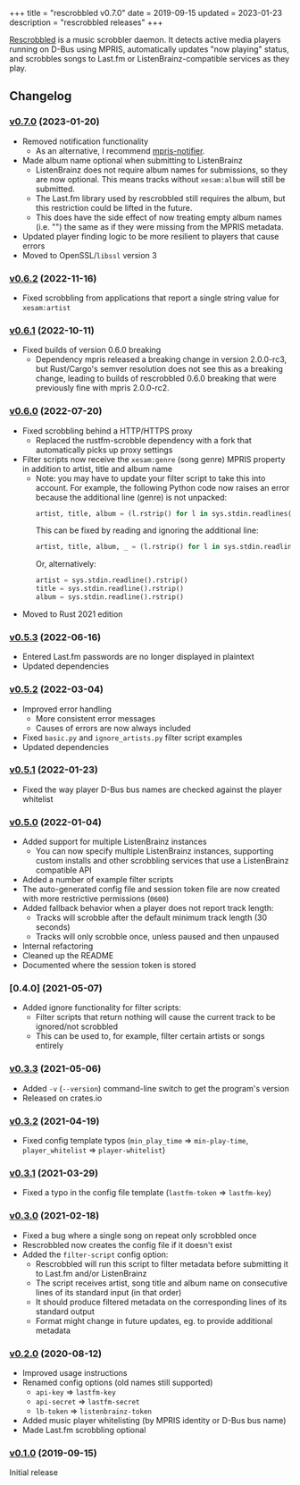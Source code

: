 +++
title = "rescrobbled v0.7.0"
date = 2019-09-15
updated = 2023-01-23
description = "rescrobbled releases"
+++

[Rescrobbled](https://github.com/InputUsername/rescrobbled) is a music scrobbler daemon.
It detects active media players running on D-Bus using MPRIS, automatically updates "now playing"
status, and scrobbles songs to Last.fm or ListenBrainz-compatible services as they play.

## Changelog

### [v0.7.0] (2023-01-20)

- Removed notification functionality
  - As an alternative, I recommend [mpris-notifier](https://github.com/l1na-forever/mpris-notifier).
- Made album name optional when submitting to ListenBrainz
  - ListenBrainz does not require album names for submissions, so they are now optional.
    This means tracks without `xesam:album` will still be submitted.
  - The Last.fm library used by rescrobbled still requires the album, but this restriction could
    be lifted in the future.
  - This does have the side effect of now treating empty album names (i.e. "")
    the same as if they were missing from the MPRIS metadata.
- Updated player finding logic to be more resilient to players that cause errors
- Moved to OpenSSL/`libssl` version 3

### [v0.6.2] (2022-11-16)

- Fixed scrobbling from applications that report a single string value for `xesam:artist`

### [v0.6.1] (2022-10-11)

- Fixed builds of version 0.6.0 breaking
  - Dependency mpris released a breaking change in version 2.0.0-rc3,
    but Rust/Cargo's semver resolution does not see this as a breaking change,
    leading to builds of rescrobbled 0.6.0 breaking that were previously fine
    with mpris 2.0.0-rc2.

### [v0.6.0] (2022-07-20)

- Fixed scrobbling behind a HTTP/HTTPS proxy
  - Replaced the rustfm-scrobble dependency with a fork that automatically picks up proxy settings
- Filter scripts now receive the `xesam:genre` (song genre) MPRIS property in addition to artist,
  title and album name
  - Note: you may have to update your filter script to take this into account. For example, the
    following Python code now raises an error because the additional line (genre) is not unpacked:
    ```python
    artist, title, album = (l.rstrip() for l in sys.stdin.readlines())
    ```
    This can be fixed by reading and ignoring the additional line:
    ```python
    artist, title, album, _ = (l.rstrip() for l in sys.stdin.readlines())
    ```
    Or, alternatively:
    ```python
    artist = sys.stdin.readline().rstrip()
    title = sys.stdin.readline().rstrip()
    album = sys.stdin.readline().rstrip()
    ```
- Moved to Rust 2021 edition

### [v0.5.3] (2022-06-16)

- Entered Last.fm passwords are no longer displayed in plaintext
- Updated dependencies

### [v0.5.2] (2022-03-04)

- Improved error handling
  - More consistent error messages
  - Causes of errors are now always included
- Fixed `basic.py` and `ignore_artists.py` filter script examples
- Updated dependencies

### [v0.5.1] (2022-01-23)

- Fixed the way player D-Bus bus names are checked against the player whitelist

### [v0.5.0] (2022-01-04)

- Added support for multiple ListenBrainz instances
  - You can now specify multiple ListenBrainz instances, supporting custom installs
    and other scrobbling services that use a ListenBrainz compatible API
- Added a number of example filter scripts
- The auto-generated config file and session token file are now created with
  more restrictive permissions (`0600`)
- Added fallback behavior when a player does not report track length:
  - Tracks will scrobble after the default minimum track length (30 seconds)
  - Tracks will only scrobble once, unless paused and then unpaused
- Internal refactoring
- Cleaned up the README
- Documented where the session token is stored

### [0.4.0] (2021-05-07)

- Added ignore functionality for filter scripts:
  - Filter scripts that return nothing will cause the current track to be ignored/not scrobbled
  - This can be used to, for example, filter certain artists or songs entirely

### [v0.3.3] (2021-05-06)

- Added `-v` (`--version`) command-line switch to get the program's version
- Released on crates.io

### [v0.3.2] (2021-04-19)

- Fixed config template typos (`min_play_time` => `min-play-time`, `player_whitelist` => `player-whitelist`)

### [v0.3.1] (2021-03-29)

- Fixed a typo in the config file template (`lastfm-token` => `lastfm-key`)

### [v0.3.0] (2021-02-18)

- Fixed a bug where a single song on repeat only scrobbled once
- Rescrobbled now creates the config file if it doesn't exist
- Added the `filter-script` config option:
    - Rescrobbled will run this script to filter metadata before
      submitting it to Last.fm and/or ListenBrainz
    - The script receives artist, song title and album name on
      consecutive lines of its standard input (in that order)
    - It should produce filtered metadata on the corresponding
      lines of its standard output
    - Format might change in future updates, eg. to provide
      additional metadata

### [v0.2.0] (2020-08-12)

- Improved usage instructions
- Renamed config options (old names still supported)
    - `api-key` => `lastfm-key`
    - `api-secret` => `lastfm-secret`
    - `lb-token` => `listenbrainz-token`
- Added music player whitelisting (by MPRIS identity or D-Bus bus name)
- Made Last.fm scrobbling optional

### [v0.1.0] (2019-09-15)

Initial release

<!---->

[v0.7.0]: https://github.com/InputUsername/rescrobbled/releases/v0.7.0
[v0.6.2]: https://github.com/InputUsername/rescrobbled/releases/v0.6.2
[v0.6.1]: https://github.com/InputUsername/rescrobbled/releases/v0.6.1
[v0.6.0]: https://github.com/InputUsername/rescrobbled/releases/v0.6.0
[v0.5.3]: https://github.com/InputUsername/rescrobbled/releases/v0.5.3
[v0.5.2]: https://github.com/InputUsername/rescrobbled/releases/v0.5.2
[v0.5.1]: https://github.com/InputUsername/rescrobbled/releases/v0.5.1
[v0.5.0]: https://github.com/InputUsername/rescrobbled/releases/v0.5.0
[v0.4.0]: https://github.com/InputUsername/rescrobbled/releases/v0.4.0
[v0.3.3]: https://github.com/InputUsername/rescrobbled/releases/v0.3.3
[v0.3.2]: https://github.com/InputUsername/rescrobbled/releases/v0.3.2
[v0.3.1]: https://github.com/InputUsername/rescrobbled/releases/v0.3.1
[v0.3.0]: https://github.com/InputUsername/rescrobbled/releases/v0.3.0
[v0.2.0]: https://github.com/InputUsername/rescrobbled/releases/v0.2.0
[v0.1.0]: https://github.com/InputUsername/rescrobbled/releases/v0.1.0
